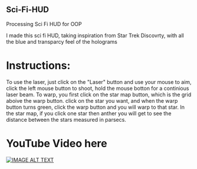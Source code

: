 ## Sci-Fi-HUD
Processing Sci Fi HUD for OOP

I made this sci fi HUD, taking inspiration from Star Trek Discovrty, with all the blue and transparcy feel of the holograms

# **Instructions:**
To use the laser, just click on the "Laser" button and use your mouse to aim, 
click the left mouse button to shoot, hold the mouse botton for a continious laser beam.
To warp, you first click on the star map button, which is the grid aboive the warp button.
click on the star you want, and when the warp button turns green, click the warp button 
and you will warp to that star.
In the star map, if you click one star then anther you will get to see the distance between the stars
measured in parsecs.

# YouTube Video here
[![IMAGE ALT TEXT](http://img.youtube.com/vi/ZaOIQaXN7nc/0.jpg)](https://youtu.be/ZaOIQaXN7nc)
